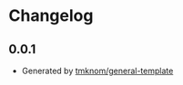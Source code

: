 # Changelog

<!-- markdownlint-disable no-duplicate-heading -->

## 0.0.1

- Generated by [tmknom/general-template](https://github.com/tmknom/general-template/)
